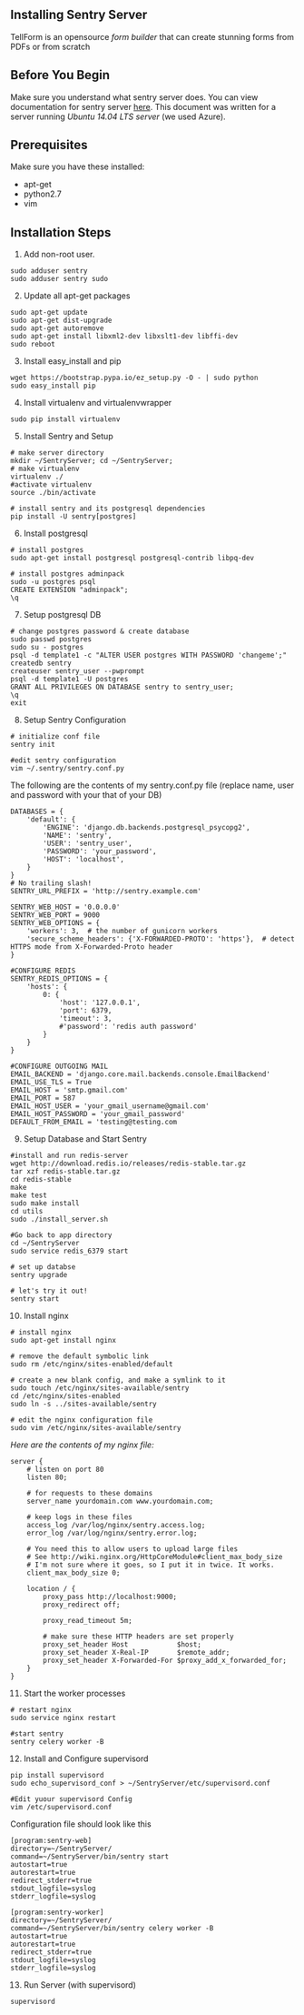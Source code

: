 Installing Sentry Server
------------------------

TellForm is an opensource *form builder* that can create stunning forms from PDFs or from scratch

## Before You Begin
Make sure you understand what sentry server does. You can view documentation for sentry server [here](https://sentry.readthedocs.org/). This document was written for a server running *Ubuntu 14.04 LTS server* (we used Azure).


## Prerequisites
Make sure you have these installed:
* apt-get
* python2.7
* vim



## Installation Steps
1. Add non-root user. 
```
sudo adduser sentry
sudo adduser sentry sudo
```

2. Update all apt-get packages
```
sudo apt-get update
sudo apt-get dist-upgrade
sudo apt-get autoremove
sudo apt-get install libxml2-dev libxslt1-dev libffi-dev
sudo reboot
```

3. Install easy_install and pip
```
wget https://bootstrap.pypa.io/ez_setup.py -O - | sudo python
sudo easy_install pip
```

4. Install virtualenv and virtualenvwrapper
```
sudo pip install virtualenv
```

5. Install Sentry and Setup
```
# make server directory
mkdir ~/SentryServer; cd ~/SentryServer;
# make virtualenv
virtualenv ./
#activate virtualenv
source ./bin/activate

# install sentry and its postgresql dependencies
pip install -U sentry[postgres]
```

6. Install postgresql
```
# install postgres
sudo apt-get install postgresql postgresql-contrib libpq-dev

# install postgres adminpack
sudo -u postgres psql
CREATE EXTENSION "adminpack";
\q
```

7. Setup postgresql DB
```
# change postgres password & create database
sudo passwd postgres
sudo su - postgres
psql -d template1 -c "ALTER USER postgres WITH PASSWORD 'changeme';"
createdb sentry
createuser sentry_user --pwprompt
psql -d template1 -U postgres
GRANT ALL PRIVILEGES ON DATABASE sentry to sentry_user;
\q
exit
```

8. Setup Sentry Configuration
```
# initialize conf file
sentry init

#edit sentry configuration
vim ~/.sentry/sentry.conf.py
```

The following are the contents of my sentry.conf.py file (replace name, user and password with your that of your DB)

```
DATABASES = {
    'default': {
        'ENGINE': 'django.db.backends.postgresql_psycopg2',
        'NAME': 'sentry',
        'USER': 'sentry_user',
        'PASSWORD': 'your_password',
        'HOST': 'localhost',
    }
}
# No trailing slash!
SENTRY_URL_PREFIX = 'http://sentry.example.com'

SENTRY_WEB_HOST = '0.0.0.0'
SENTRY_WEB_PORT = 9000
SENTRY_WEB_OPTIONS = {
    'workers': 3,  # the number of gunicorn workers
    'secure_scheme_headers': {'X-FORWARDED-PROTO': 'https'},  # detect HTTPS mode from X-Forwarded-Proto header
}

#CONFIGURE REDIS
SENTRY_REDIS_OPTIONS = {
    'hosts': {
        0: {
            'host': '127.0.0.1',
            'port': 6379,
            'timeout': 3,
            #'password': 'redis auth password'
        }
    }
}

#CONFIGURE OUTGOING MAIL
EMAIL_BACKEND = 'django.core.mail.backends.console.EmailBackend' 
EMAIL_USE_TLS = True 
EMAIL_HOST = 'smtp.gmail.com' 
EMAIL_PORT = 587 
EMAIL_HOST_USER = 'your_gmail_username@gmail.com' 
EMAIL_HOST_PASSWORD = 'your_gmail_password' 
DEFAULT_FROM_EMAIL = 'testing@testing.com
```

9. Setup Database and Start Sentry
```
#install and run redis-server
wget http://download.redis.io/releases/redis-stable.tar.gz
tar xzf redis-stable.tar.gz
cd redis-stable
make
make test
sudo make install
cd utils
sudo ./install_server.sh

#Go back to app directory
cd ~/SentryServer
sudo service redis_6379 start

# set up databse
sentry upgrade

# let's try it out!
sentry start
```

10. Install nginx

```
# install nginx
sudo apt-get install nginx

# remove the default symbolic link
sudo rm /etc/nginx/sites-enabled/default

# create a new blank config, and make a symlink to it
sudo touch /etc/nginx/sites-available/sentry
cd /etc/nginx/sites-enabled
sudo ln -s ../sites-available/sentry

# edit the nginx configuration file
sudo vim /etc/nginx/sites-available/sentry
```
*Here are the contents of my nginx file:*
```
server {
    # listen on port 80
    listen 80;

    # for requests to these domains
    server_name yourdomain.com www.yourdomain.com;

    # keep logs in these files
    access_log /var/log/nginx/sentry.access.log;
    error_log /var/log/nginx/sentry.error.log;

    # You need this to allow users to upload large files
    # See http://wiki.nginx.org/HttpCoreModule#client_max_body_size
    # I'm not sure where it goes, so I put it in twice. It works.
    client_max_body_size 0;

    location / {
        proxy_pass http://localhost:9000;
        proxy_redirect off;

        proxy_read_timeout 5m;

        # make sure these HTTP headers are set properly
        proxy_set_header Host            $host;
        proxy_set_header X-Real-IP       $remote_addr;
        proxy_set_header X-Forwarded-For $proxy_add_x_forwarded_for;
    }
}
```

11. Start the worker processes
```
# restart nginx
sudo service nginx restart

#start sentry
sentry celery worker -B
```

12. Install and Configure supervisord
```
pip install supervisord
sudo echo_supervisord_conf > ~/SentryServer/etc/supervisord.conf

#Edit yuour supervisord Config
vim /etc/supervisord.conf
```

Configuration file should look like this
```
[program:sentry-web]
directory=~/SentryServer/
command=~/SentryServer/bin/sentry start
autostart=true
autorestart=true
redirect_stderr=true
stdout_logfile=syslog
stderr_logfile=syslog

[program:sentry-worker]
directory=~/SentryServer/
command=~/SentryServer/bin/sentry celery worker -B
autostart=true
autorestart=true
redirect_stderr=true
stdout_logfile=syslog
stderr_logfile=syslog
```

13. Run Server (with supervisord) 
```
supervisord
```
